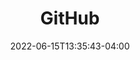 ---
title: GitHub
summary: Code Repository
external_link: https://github.com/uic-evl/deep-shadows/tree/dev
date: '2022-06-15T13:35:43-04:00'
---